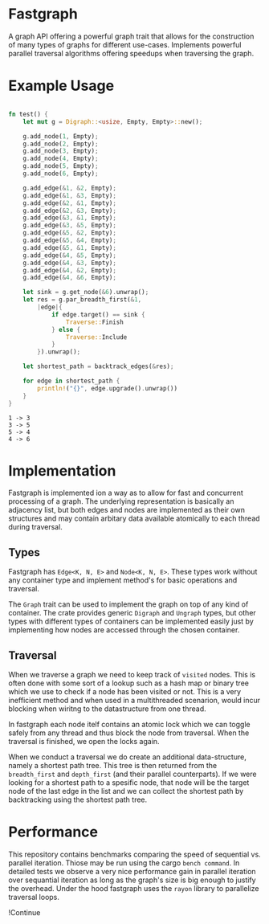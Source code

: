 # Fastgraph

A graph API offering a powerful graph trait that allows for the construction of
many types of graphs for different use-cases. Implements powerful parallel traversal
algorithms offering speedups when traversing the graph.

# Example Usage

```rust

fn test() {
	let mut g = Digraph::<usize, Empty, Empty>::new();

	g.add_node(1, Empty);
	g.add_node(2, Empty);
	g.add_node(3, Empty);
	g.add_node(4, Empty);
	g.add_node(5, Empty);
	g.add_node(6, Empty);

	g.add_edge(&1, &2, Empty);
	g.add_edge(&1, &3, Empty);
	g.add_edge(&2, &1, Empty);
	g.add_edge(&2, &3, Empty);
	g.add_edge(&3, &1, Empty);
	g.add_edge(&3, &5, Empty);
	g.add_edge(&5, &2, Empty);
	g.add_edge(&5, &4, Empty);
	g.add_edge(&5, &1, Empty);
	g.add_edge(&4, &5, Empty);
	g.add_edge(&4, &3, Empty);
	g.add_edge(&4, &2, Empty);
	g.add_edge(&4, &6, Empty);

	let sink = g.get_node(&6).unwrap();
	let res = g.par_breadth_first(&1,
		|edge|{
			if edge.target() == sink {
				Traverse::Finish
			} else {
				Traverse::Include
			}
		}).unwrap();

	let shortest_path = backtrack_edges(&res);

	for edge in shortest_path {
		println!("{}", edge.upgrade().unwrap())
	}
}

```

```
1 -> 3
3 -> 5
5 -> 4
4 -> 6
```

# Implementation

Fastgraph is implemented ion a way as to allow for fast and concurrent
processing of a graph. The underlying representation is basically an adjacency
list, but both edges and nodes are implemented as their own structures and may
contain arbitary data available atomically to each thread during traversal.

## Types

Fastgraph has `Edge<K, N, E>` and `Node<K, N, E>`. These types work without any
container type and implement method's for basic operations and traversal.

The `Graph` trait can be used to implement the graph on top of any kind of
container. The crate provides generic `Digraph` and `Ungraph` types, but other
types with different types of containers can be implemented easily just by
implementing how nodes are accessed through the chosen container.

## Traversal

When we traverse a graph we need to keep track of `visited` nodes. This is often
done with some sort of a lookup such as a hash map or binary tree which we use
to check if a node has been visited or not. This is a very inefficient method
and when used in a multithreaded scenarion, would incur blocking when wiritng to
the datastructure from one thread.

In fastgraph each node itelf contains an atomic lock which we can toggle safely
from any thread and thus block the node from traversal. When the traversal is
finished, we open the locks again.

When we conduct a traversal we do create an additional data-structure, namely a
shortest path tree. This tree is then returned from the `breadth_first` and
`depth_first` (and their parallel counterparts). If we were looking for a
shortest path to a spesific node, that node will be the target node of the last
edge in the list and we can collect the shortest path by backtracking using the
shortest path tree.

# Performance

This repository contains benchmarks comparing the speed of sequential vs.
parallel iteration. Thiose may be run using the cargo `bench command`. In
detailed tests we observe a very nice performance gain in parallel iteration
over sequantial iteration as long as the graph's size is big enough to justify
the overhead. Under the hood fastgraph uses the `rayon` library to parallelize
traversal loops.

!Continue
